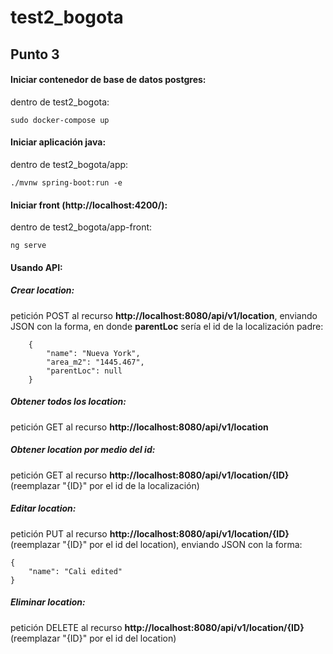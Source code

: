 # test2_bogota

## **Punto 3** 

#### Iniciar contenedor de base de datos postgres:
dentro de test2_bogota:

	sudo docker-compose up

#### Iniciar aplicación java:
dentro de test2_bogota/app:

	./mvnw spring-boot:run -e

#### Iniciar front (http://localhost:4200/):
dentro de test2_bogota/app-front:

	ng serve


#### Usando API:

##### **Crear location:**

petición POST al recurso **http://localhost:8080/api/v1/location**, enviando JSON con la forma, en donde **parentLoc** sería el id de la localización padre:

		{
			"name": "Nueva York",
			"area_m2": "1445.467",
			"parentLoc": null
		}

##### **Obtener todos los location:**

petición GET al recurso **http://localhost:8080/api/v1/location**

##### **Obtener location por medio del id:**

petición GET al recurso **http://localhost:8080/api/v1/location/{ID}**  (reemplazar "{ID}" por el id de la localización)

##### **Editar location:**

petición PUT al recurso **http://localhost:8080/api/v1/location/{ID}**  (reemplazar "{ID}" por el id del location), enviando JSON con la forma:

	{
		"name": "Cali edited"
	}

##### **Eliminar location:**

petición DELETE al recurso **http://localhost:8080/api/v1/location/{ID}** (reemplazar "{ID}" por el id del location)

